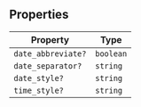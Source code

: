 ## Properties

| Property | Type |
| ------ | ------ |
| <a id="date_abbreviate"></a> `date_abbreviate?` | `boolean` |
| <a id="date_separator"></a> `date_separator?` | `string` |
| <a id="date_style"></a> `date_style?` | `string` |
| <a id="time_style"></a> `time_style?` | `string` |
